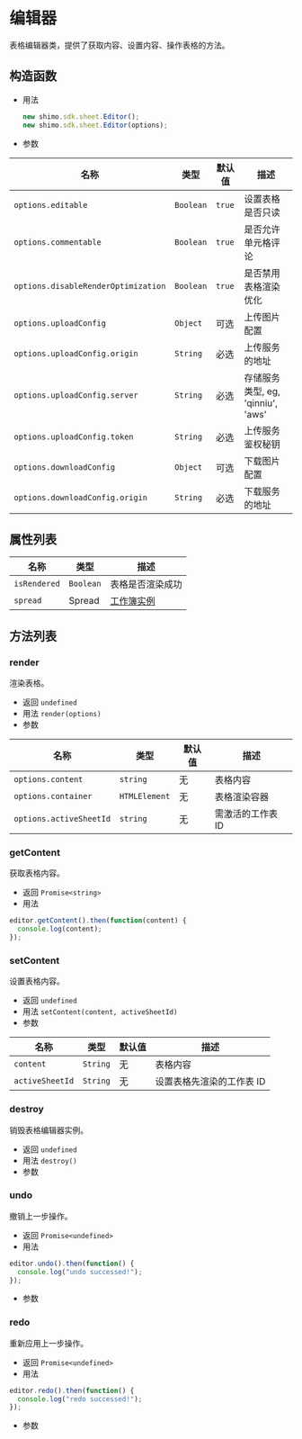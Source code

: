 # 编辑器

表格编辑器类，提供了获取内容、设置内容、操作表格的方法。

## 构造函数

- 用法

  ```js
  new shimo.sdk.sheet.Editor();
  new shimo.sdk.sheet.Editor(options);
  ```

- 参数

| 名称                                | 类型      | 默认值 | 描述                              |
| ----------------------------------- | --------- | ------ | --------------------------------- |
| `options.editable`                  | `Boolean` | `true` | 设置表格是否只读                  |
| `options.commentable`               | `Boolean` | `true` | 是否允许单元格评论                |
| `options.disableRenderOptimization` | `Boolean` | `true` | 是否禁用表格渲染优化              |
| `options.uploadConfig`              | `Object`  | 可选   | 上传图片配置                      |
| `options.uploadConfig.origin`       | `String`  | 必选   | 上传服务的地址                    |
| `options.uploadConfig.server`       | `String`  | 必选   | 存储服务类型, eg, 'qinniu', 'aws' |
| `options.uploadConfig.token`        | `String`  | 必选   | 上传服务鉴权秘钥                  |
| `options.downloadConfig`            | `Object`  | 可选   | 下载图片配置                      |
| `options.downloadConfig.origin`     | `String`  | 必选   | 下载服务的地址                    |

## 属性列表

| 名称         | 类型      | 描述                    |
| ------------ | --------- | ----------------------- |
| `isRendered` | `Boolean` | 表格是否渲染成功        |
| `spread`     | Spread    | [工作簿实例](spread.md) |

## 方法列表

### render

渲染表格。

- 返回 `undefined`
- 用法 `render(options)`
- 参数

| 名称                | 类型          | 默认值 | 描述         |
| ------------------- | ------------- | ------ | ------------ |
| `options.content`   | `string`      | 无     | 表格内容     |
| `options.container` | `HTMLElement` | 无     | 表格渲染容器 |
| `options.activeSheetId` | `string` | 无     | 需激活的工作表 ID |

### getContent

获取表格内容。

- 返回 `Promise<string>`
- 用法

```js
editor.getContent().then(function(content) {
  console.log(content);
});
```

### setContent

设置表格内容。

- 返回 `undefined`
- 用法 `setContent(content, activeSheetId)`
- 参数

| 名称            | 类型     | 默认值 | 描述                      |
| --------------- | -------- | ------ | ------------------------- |
| `content`       | `String` | 无     | 表格内容                  |
| `activeSheetId` | `String` | 无     | 设置表格先渲染的工作表 ID |

### destroy

销毁表格编辑器实例。

- 返回 `undefined`
- 用法 `destroy()`
- 参数

### undo

撤销上一步操作。

- 返回 `Promise<undefined>`
- 用法

```js
editor.undo().then(function() {
  console.log("undo successed!");
});
```

- 参数

### redo

重新应用上一步操作。

- 返回 `Promise<undefined>`
- 用法

```js
editor.redo().then(function() {
  console.log("redo successed!");
});
```

- 参数
